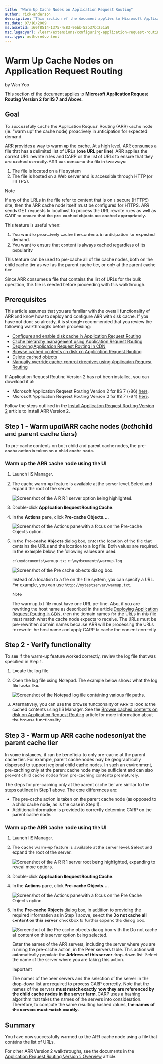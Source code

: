```yaml
---
title: "Warm Up Cache Nodes on Application Request Routing"
author: rick-anderson
description: "This section of the document applies to Microsoft Application Request Routing Version 2 for IIS 7 and Above. Goal To successfully cache the Application Reque..."
ms.date: 07/16/2009
ms.assetid: 360f8514-1375-4c83-96bb-52b37bd251a9
msc.legacyurl: /learn/extensions/configuring-application-request-routing-arr/warm-up-cache-nodes-on-application-request-routing
msc.type: authoredcontent
---
```

# Warm Up Cache Nodes on Application Request Routing

by Won Yoo

This section of the document applies to **Microsoft Application Request Routing Version 2 for IIS 7 and Above.**

## Goal

To successfully cache the Application Request Routing (ARR) cache node (ie. "warm up" the cache node) proactively in anticipation for expected demand.

ARR provides a way to warm up the cache. At a high level, ARR consumes a file that has a delimited list of URLs (**one URL per line**). ARR applies the correct URL rewrite rules and CARP on the list of URLs to ensure that they are cached correctly. ARR can consume the file in two ways:

1. The file is located on a file system.
2. The file is hosted on a Web server and is accessible through HTTP (or HTTPS).

> [!NOTE]
> If any of the URLs in the file refer to content that is on a secure (HTTPS) site, then the ARR cache node itself must be configured for HTTPS. ARR sends GET requests to localhost to process the URL rewrite rules as well as CARP to ensure that the pre-cached objects are cached appropriately.

This feature is useful when:

1. You want to proactively cache the contents in anticipation for expected demand.
2. You want to ensure that content is always cached regardless of its popularity.

This feature can be used to pre-cache all of the cache nodes, both on the child cache tier as well as the parent cache tier, or only at the parent cache tier.

Since ARR consumes a file that contains the list of URLs for the bulk operation, this file is needed before proceeding with this walkthrough.

## Prerequisites

This article assumes that you are familiar with the overall functionality of ARR and know how to deploy and configure ARR with disk cache. If you have not done so already, it is strongly recommended that you review the following walkthroughs before proceeding:

- [Configure and enable disk cache in Application Request Routing](configure-and-enable-disk-cache-in-application-request-routing.md)
- [Cache hierarchy management using Application Request Routing](cache-hierarchy-management-using-application-request-routing.md)
- [Deploying Application Request Routing in CDN](../installing-application-request-routing-arr/deploying-application-request-routing-in-cdn.md)
- [Browse cached contents on disk on Application Request Routing](browse-cached-contents-on-disk-on-application-request-routing.md)
- [Delete cached objects](delete-cached-objects.md)
- [Manually override cache-control directives using Application Request Routing](manually-override-cache-control-directives-using-application-request-routing.md)

If Application Request Routing Version 2 has not been installed, you can download it at:

- Microsoft Application Request Routing Version 2 for IIS 7 (x86) [here](https://download.microsoft.com/download/4/D/F/4DFDA851-515F-474E-BA7A-5802B3C95101/ARRv2_setup_x86.EXE).
- Microsoft Application Request Routing Version 2 for IIS 7 (x64) [here](https://download.microsoft.com/download/3/4/1/3415F3F9-5698-44FE-A072-D4AF09728390/ARRv2_setup_x64.EXE).

Follow the steps outlined in the [Install Application Request Routing Version 2](../installing-application-request-routing-arr/install-application-request-routing-version-2.md) article to install ARR Version 2.

## Step 1 - Warm up*all*ARR cache nodes (*both*child and parent cache tiers)

To pre-cache contents on both child and parent cache nodes, the pre-cache action is taken on a child cache node.

### Warm up the ARR cache node using the UI

1. Launch IIS Manager.
2. The cache warm-up feature is available at the server level. Select and expand the root of the server.

    ![Screenshot of the A R R 1 server option being highlighted.](warm-up-cache-nodes-on-application-request-routing/_static/image1.jpg)
3. Double-click **Application Request Routing Cache**.
4. In the **Actions** pane, click **Pre-cache Objects...**.

    ![Screenshot of the Actions pane with a focus on the Pre-cache Objects option.](warm-up-cache-nodes-on-application-request-routing/_static/image2.jpg)
5. In the **Pre-cache Objects** dialog box, enter the location of the file that contains the URLs and the location to a log file. Both values are required. In the example below, the following values are used:  
  
    `c:\mydocuments\warmup.txt`
    `c:\mydocuments\warmup.log`

    ![Screenshot of the Pre cache objects dialog box.](warm-up-cache-nodes-on-application-request-routing/_static/image3.jpg)

    Instead of a location to a file on the file system, you can specify a URL. For example, you can use `http://mytestserver/warmup.txt`.

    > [!NOTE]
    > The warmup.txt file must have one URL per line. Also, if you are rewriting the host name as described in the article [Deploying Application Request Routing in CDN](../installing-application-request-routing-arr/deploying-application-request-routing-in-cdn.md), then the domain names for the URLs in this file must match what the cache node expects to receive. The URLs must be pre-rewritten domain names because ARR will be processing the URLs to rewrite the host name and apply CARP to cache the content correctly.

## Step 2 - Verify functionality

To see if the warm-up feature worked correctly, review the log file that was specified in Step 1.

1. Locate the log file.
2. Open the log file using Notepad. The example below shows what the log file looks like.

    ![Screenshot of the Notepad log file containing various file paths.](warm-up-cache-nodes-on-application-request-routing/_static/image4.jpg)
3. Alternatively, you can use the browse functionality of ARR to look at the cached contents using IIS Manager. See the [Browse cached contents on disk on Application Request Routing](browse-cached-contents-on-disk-on-application-request-routing.md) article for more information about the browse functionality.

## Step 3 - Warm up ARR cache nodes*only*at the parent cache tier

In some instances, it can be beneficial to only pre-cache at the parent cache tier. For example, parent cache nodes may be geographically dispersed to support regional child cache nodes. In such an environment, pre-caching only at the parent cache node may be sufficient and can also prevent child cache nodes from pre-caching contents prematurely.

The steps for pre-caching only at the parent cache tier are similar to the steps outlined in Step 1 above. The core differences are:

- The pre-cache action is taken on the parent cache node (as opposed to a child cache node, as is the case in Step 1).
- Additional information is provided to correctly determine CARP on the parent cache node.

### Warm up the ARR cache node using the UI

1. Launch IIS Manager.
2. The cache warm-up feature is available at the server level. Select and expand the root of the server.

    ![Screenshot of the A R R 1 server root being highlighted, expanding to reveal more options.](warm-up-cache-nodes-on-application-request-routing/_static/image5.jpg)
3. Double-click **Application Request Routing Cache**.
4. In the **Actions** pane, click **Pre-cache Objects...**.

    ![Screenshot of the Actions pane with a focus on the Pre Cache Objects option.](warm-up-cache-nodes-on-application-request-routing/_static/image6.jpg)
5. In the **Pre-cache Objects** dialog box, in addition to providing the required information as in Step 1 above, select the **Do not cache all content on this server** checkbox to further expand the dialog box.  
  
    ![Screenshot of the Pre cache objects dialog box with the Do not cache all content on this server option being selected.](warm-up-cache-nodes-on-application-request-routing/_static/image7.jpg)

    Enter the names of the ARR servers, including the server where you are running the pre-cache action, in the Peer servers table. This action will automatically populate the **Address of this server** drop-down list. Select the name of the server where you are taking this action.

    > [!IMPORTANT]
    > The names of the peer servers and the selection of the server in the drop-down list are required to process CARP correctly. Note that the names of the servers **must match exactly how they are referenced by the child cache nodes in the server farm**. CARP uses a hashing algorithm that takes the names of the servers into consideration. Therefore, to compute the same resulting hashed values, **the names of the servers must match exactly**.

## Summary

You have now successfully warmed up the ARR cache node using a file that contains the list of URLs.

For other ARR Version 2 walkthroughs, see the documents in the [Application Request Routing Version 2 Overview](../planning-for-arr/application-request-routing-version-2-overview.md) article.
